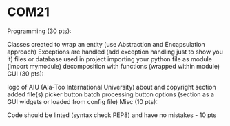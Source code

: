 # COM21
Programming (30 pts):

Classes created to wrap an entity (use Abstraction and Encapsulation approach)
Exceptions are handled (add exception handling just to show you it)
files or database used in project
importing your python file as module (import mymodule)
decomposition with functions (wrapped within module)
GUI (30 pts):

logo of AIU (Ala-Too International University)
about and copyright section added
file(s) picker button
batch processing button
options (section as a GUI widgets or loaded from config file)
Misc (10 pts):

Code should be linted (syntax check PEP8) and have no mistakes - 10 pts
